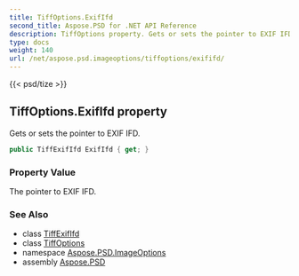```yaml
---
title: TiffOptions.ExifIfd
second_title: Aspose.PSD for .NET API Reference
description: TiffOptions property. Gets or sets the pointer to EXIF IFD
type: docs
weight: 140
url: /net/aspose.psd.imageoptions/tiffoptions/exififd/
---
```

{{< psd/tize >}}
## TiffOptions.ExifIfd property

Gets or sets the pointer to EXIF IFD.

```csharp
public TiffExifIfd ExifIfd { get; }
```

### Property Value

The pointer to EXIF IFD.

### See Also

* class [TiffExifIfd](../../../aspose.psd.fileformats.tiff/tiffexififd/)
* class [TiffOptions](../)
* namespace [Aspose.PSD.ImageOptions](../../tiffoptions/)
* assembly [Aspose.PSD](../../../)


